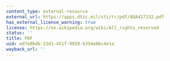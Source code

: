 ```yaml
---
content_type: external-resource
external_url: https://apps.dtic.mil/sti/tr/pdf/ADA417132.pdf
has_external_license_warning: true
license: https://en.wikipedia.org/wiki/All_rights_reserved
status: ''
title: PDF
uid: ed7e8bdb-22d1-451f-9939-b354e86c4e1a
wayback_url: ''
---
```

